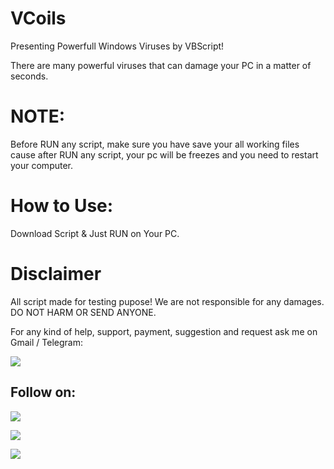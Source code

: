 # VCoils

Presenting Powerfull Windows Viruses by VBScript!

There are many powerful viruses that can damage your PC in a matter of seconds.

# NOTE:
Before RUN any script, make sure you have save your all working files cause
after RUN any script, your pc will be freezes and you need to restart your computer.

# How to Use:
Download Script & Just RUN on Your PC.

# Disclaimer
All script made for testing pupose! We are not responsible for any damages.
DO NOT HARM OR SEND ANYONE.

For any kind of help, support, payment, suggestion and request ask me on Gmail / Telegram:

<a href="https://t.me/linux_repo"><img src="https://img.shields.io/badge/Telegram-Group%20Telegram%20Join-blue.svg?logo=telegram"></a>

## Follow on:
<p align="left">
<a href="https://github.com/palahsu"><img src="https://img.shields.io/badge/GitHub-Follow%20on%20GitHub-inactive.svg?logo=github"></a>
</p><p align="left">
<a href="https://www.facebook.com/aduri.knox01/"><img src="https://img.shields.io/badge/Facebook-Follow%20on%20Facebook-blue.svg?logo=facebook"></a>
</p><p align="left">
<a href="https://t.me/AD0000000"><img src="https://img.shields.io/badge/Telegram-Contact%20Telegram%20Profile-blue.svg?logo=telegram"></a>
</p><p align="left"> 
 
